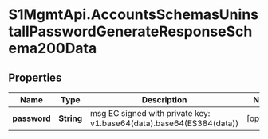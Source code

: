 # S1MgmtApi.AccountsSchemasUninstallPasswordGenerateResponseSchema200Data

## Properties
Name | Type | Description | Notes
------------ | ------------- | ------------- | -------------
**password** | **String** | msg EC signed with private key: v1.base64(data).base64(ES384(data))  | [optional] 


